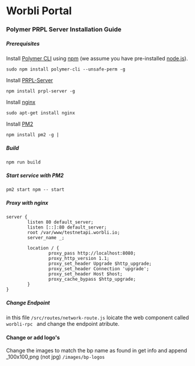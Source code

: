 # Worbli Portal

### Polymer PRPL Server Installation Guide


##### Prerequisites

Install [Polymer CLI](https://github.com/Polymer/polymer-cli) using
[npm](https://www.npmjs.com) (we assume you have pre-installed [node.js](https://nodejs.org)).

    sudo npm install polymer-cli --unsafe-perm -g

Install [PRPL-Server](https://www.npmjs.com/package/prpl-server)

    npm install prpl-server -g

Install [nginx](https://www.nginx.com/)

    sudo apt-get install nginx

Install [PM2](http://pm2.keymetrics.io/)

    npm install pm2 -g |


##### Build

    npm run build

##### Start service with PM2

    pm2 start npm -- start

##### Proxy with nginx

```
server {
        listen 80 default_server;
        listen [::]:80 default_server;
        root /var/www/testnetapi.worbli.io;
        server_name _;

        location / {
                proxy_pass http://localhost:8080;
                proxy_http_version 1.1;
                proxy_set_header Upgrade $http_upgrade;
                proxy_set_header Connection 'upgrade';
                proxy_set_header Host $host;
                proxy_cache_bypass $http_upgrade;
        }
}
```

##### Change Endpoint

in this file `/src/routes/network-route.js` loicate the web component called `worbli-rpc ` and change the endpoint atribute.

#### Change or add logo's 

Change the images to match the bp name as found in get info and append _100x100,png (not jpg) `/images/bp-logos`
